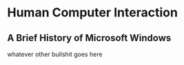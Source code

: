 # Human Computer Interaction

## A Brief History of Microsoft Windows

whatever other bullshit goes here
